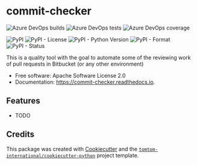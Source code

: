 # commit-checker

![Azure DevOps builds](https://img.shields.io/azure-devops/build/tomtomweb/GitHub-TomTom-International/16.svg)
![Azure DevOps tests](https://img.shields.io/azure-devops/tests/tomtomweb/GitHub-TomTom-International/16.svg)
![Azure DevOps coverage](https://img.shields.io/azure-devops/coverage/tomtomweb/GitHub-TomTom-International/16.svg)

![PyPI](https://img.shields.io/pypi/v/commit_checker.svg)
![PyPI - License](https://img.shields.io/pypi/l/commit_checker.svg)
![PyPI - Python Version](https://img.shields.io/pypi/pyversions/commit_checker.svg)
![PyPI - Format](https://img.shields.io/pypi/format/commit_checker.svg)
![PyPI - Status](https://img.shields.io/pypi/status/commit_checker.svg)


This is a quality tool with the goal to automate some of the reviewing work of pull requests in Bitbucket (or any other environment)

* Free software: Apache Software License 2.0
* Documentation: https://commit-checker.readthedocs.io.


## Features

* TODO

## Credits

This package was created with [Cookiecutter](https://github.com/audreyr/cookiecutter) and the [`tomtom-international/cookiecutter-python`](https://github.com/tomtom-international/cookiecutter-python) project template.

